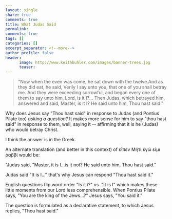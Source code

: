 ```yaml
---
layout: single
share: true
comments: true
title: What Judas Said
permalink: 
comments: true
tags: []
categories: []
excerpt_separator: <!--more-->
author_profile: false
header:
      image: http://www.keithbuhler.com/images/banner-trees.jpg
      teaser: 
---
```



>"Now when the even was come, he sat down with the twelve.And as they did eat, he said, Verily I say unto you, that one of you shall betray me. And they were exceeding sorrowful, and began every one of them to say unto him, Lord, is it I?...
>Then Judas, which betrayed him, answered and said, Master, is it I? He said unto him, Thou hast said."

Why does Jesus say "Thou hast said" in response to Judas (and Pontius Pilate too) _asking a question_? It makes more sense for him to say "thou hast said" in response to them, well, saying it -- affirming that it is he (Judas) who would betray Christ. 

I think the answer is in the Greek. 

An alternate translation (and better in this context) of εἶπεν Μήτι ἐγώ εἰμι ῥαββί would be:

"Judas said, "Master, it is I...is it not?
He said unto him, Thou hast said."

Judas said "It is I..." that's why Jesus can respond "Thou hast said it."

English questions flip word order "Is it i?" vs. "It is I" which makes these little moments from our Lord less comprehensible. When Pontius Pilate says, "You are the king of the Jews...?" Jesus says, "You said it." 

The question is formulated as a declarative statement, to which Jesus replies, "Thou hast said."

